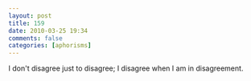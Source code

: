 ```yaml
---
layout: post
title: 159
date: 2010-03-25 19:34
comments: false
categories: [aphorisms]
---
```


I don't disagree just to disagree; I disagree when I am in disagreement.
